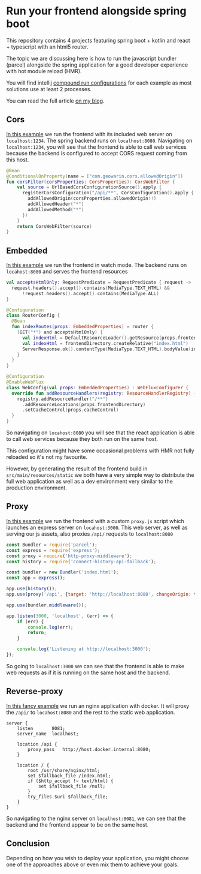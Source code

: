 # Run your frontend alongside spring boot

This repository contains 4 projects featuring spring boot + kotlin and react + typescript
with an html5 router.

The topic we are discussing here is how to run the javascript bundler (parcel) alongside the spring application
for a good developer experience with hot module reload (HMR).

You will find intellij [compound run configurations](https://geowarin.com/share-intellij-run-configurations-with-git/) 
for each example as most solutions use at least 2 processes.

You can read the full article [on my blog](https://geowarin.com/javascript-framework-with-spring-backend).

## Cors

[In this example](/cors) we run the frontend with its included web server on `localhost:1234`.
The spring backend runs on `localhost:8080`. 
Navigating on `localhost:1234`, you will see that the frontend is able to call web services
because the backend is configured to accept CORS request coming from this host.

```kotlin
@Bean
@ConditionalOnProperty(name = ["com.geowarin.cors.allowedOrigin"])
fun corsFilter(corsProperties: CorsProperties): CorsWebFilter {
    val source = UrlBasedCorsConfigurationSource().apply {
      registerCorsConfiguration("/api/**", CorsConfiguration().apply {
        addAllowedOrigin(corsProperties.allowedOrigin!!)
        addAllowedHeader("*")
        addAllowedMethod("*")
      })
    }
    return CorsWebFilter(source)
}
``` 

## Embedded

[In this example](/embedded) we run the frontend in watch mode.
The backend runs on `locahost:8080` and serves the frontend resources 

```kotlin
val acceptsHtmlOnly: RequestPredicate = RequestPredicate { request ->
  request.headers().accept().contains(MediaType.TEXT_HTML) &&
      !request.headers().accept().contains(MediaType.ALL)
}

@Configuration
class RouterConfig {
  @Bean
  fun indexRoutes(props: EmbeddedProperties) = router {
    (GET("*") and acceptsHtmlOnly) {
      val indexHtml = DefaultResourceLoader().getResource(props.frontendDirectory)
      val indexHtml = frontendDirectory.createRelative("index.html")
      ServerResponse.ok().contentType(MediaType.TEXT_HTML).bodyValue(indexHtml)
    }
  }
}

@Configuration
@EnableWebFlux
class WebConfig(val props: EmbeddedProperties) : WebFluxConfigurer {
  override fun addResourceHandlers(registry: ResourceHandlerRegistry) {
    registry.addResourceHandler("/**")
      .addResourceLocations(props.frontendDirectory)
      .setCacheControl(props.cacheControl)
  }
}
```

So navigating on `locahost:8080` you will see that the react application is able to call web services because they
both run on the same host.

This configuration might have some occasional problems with HMR not fully reloaded so it's not my favourite.

However, by generating the result of the frontend build in `src/main/resources/static` we both have a very simple
way to distribute the full web application as well as a dev environment very similar to the production environment.

## Proxy

[In this example](/proxy) we run the frontend with a custom `proxy.js` script which launches an express server on
`locahost:3000`.
This web server, as well as serving our js assets, also proxies `/api/` requests to `localhost:8080`

```javascript
const Bundler = require('parcel');
const express = require('express');
const proxy = require('http-proxy-middleware');
const history = require('connect-history-api-fallback');

const bundler = new Bundler('index.html');
const app = express();

app.use(history());
app.use(proxy('/api', {target: 'http://localhost:8080', changeOrigin: true}));

app.use(bundler.middleware());

app.listen(3000, 'localhost', (err) => {
    if (err) {
        console.log(err);
        return;
    }

    console.log('Listening at http://localhost:3000');
});
```

So going to `localhost:3000` we can see that the frontend is able to make web requests as if it is running on the
same host and the backend.

## Reverse-proxy

[In this fancy example](/reverse-proxy) we run an nginx application with docker.
It will proxy the `/api/` to `locahost:8080` and the rest to the static web application.

```
server {
    listen       8081;
    server_name  localhost;

    location /api {
        proxy_pass   http://host.docker.internal:8080;
    }

    location / {
        root /usr/share/nginx/html;
        set $fallback_file /index.html;
        if ($http_accept !~ text/html) {
            set $fallback_file /null;
        }
        try_files $uri $fallback_file;
    }
}
``` 

So navigating to the nginx server on `localhost:8081`, we can see that the backend and the frontend appear to be on the
same host.

## Conclusion

Depending on how you wish to deploy your application, you might choose one of the approaches above or even mix them
to achieve your goals.
